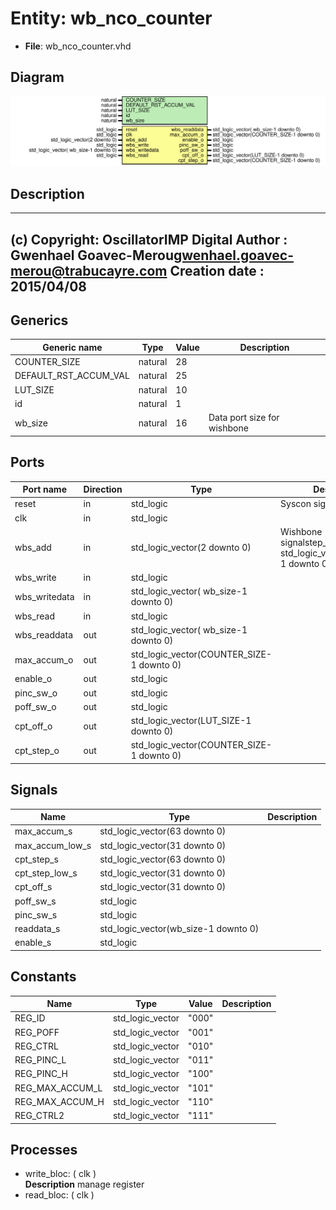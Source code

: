 # Entity: wb_nco_counter

- **File**: wb_nco_counter.vhd
## Diagram

![Diagram](wb_nco_counter.svg "Diagram")
## Description

-------------------------------------------------------------------------
 (c) Copyright: OscillatorIMP Digital
 Author : Gwenhael Goavec-Merou<gwenhael.goavec-merou@trabucayre.com>
 Creation date : 2015/04/08
-------------------------------------------------------------------------
## Generics

| Generic name          | Type    | Value | Description                  |
| --------------------- | ------- | ----- | ---------------------------- |
| COUNTER_SIZE          | natural | 28    |                              |
| DEFAULT_RST_ACCUM_VAL | natural | 25    |                              |
| LUT_SIZE              | natural | 10    |                              |
| id                    | natural | 1     |                              |
| wb_size               | natural | 16    |  Data port size for wishbone |
## Ports

| Port name     | Direction | Type                                      | Description                                                              |
| ------------- | --------- | ----------------------------------------- | ------------------------------------------------------------------------ |
| reset         | in        | std_logic                                 | Syscon signals                                                           |
| clk           | in        | std_logic                                 |                                                                          |
| wbs_add       | in        | std_logic_vector(2 downto 0)              | Wishbone signalstep_scale_i : in std_logic_vector(LUT_SIZE-1 downto 0);  |
| wbs_write     | in        | std_logic                                 |                                                                          |
| wbs_writedata | in        | std_logic_vector( wb_size-1 downto 0)     |                                                                          |
| wbs_read      | in        | std_logic                                 |                                                                          |
| wbs_readdata  | out       | std_logic_vector( wb_size-1 downto 0)     |                                                                          |
| max_accum_o   | out       | std_logic_vector(COUNTER_SIZE-1 downto 0) |                                                                          |
| enable_o      | out       | std_logic                                 |                                                                          |
| pinc_sw_o     | out       | std_logic                                 |                                                                          |
| poff_sw_o     | out       | std_logic                                 |                                                                          |
| cpt_off_o     | out       | std_logic_vector(LUT_SIZE-1 downto 0)     |                                                                          |
| cpt_step_o    | out       | std_logic_vector(COUNTER_SIZE-1 downto 0) |                                                                          |
## Signals

| Name            | Type                                 | Description |
| --------------- | ------------------------------------ | ----------- |
| max_accum_s     | std_logic_vector(63 downto 0)        |             |
| max_accum_low_s | std_logic_vector(31 downto 0)        |             |
| cpt_step_s      | std_logic_vector(63 downto 0)        |             |
| cpt_step_low_s  | std_logic_vector(31 downto 0)        |             |
| cpt_off_s       | std_logic_vector(31 downto 0)        |             |
| poff_sw_s       | std_logic                            |             |
| pinc_sw_s       | std_logic                            |             |
| readdata_s      | std_logic_vector(wb_size-1 downto 0) |             |
| enable_s        | std_logic                            |             |
## Constants

| Name            | Type             | Value  | Description |
| --------------- | ---------------- | ------ | ----------- |
| REG_ID          | std_logic_vector |  "000" |             |
| REG_POFF        | std_logic_vector | "001"  |             |
| REG_CTRL        | std_logic_vector | "010"  |             |
| REG_PINC_L      | std_logic_vector | "011"  |             |
| REG_PINC_H      | std_logic_vector | "100"  |             |
| REG_MAX_ACCUM_L | std_logic_vector | "101"  |             |
| REG_MAX_ACCUM_H | std_logic_vector | "110"  |             |
| REG_CTRL2       | std_logic_vector | "111"  |             |
## Processes
- write_bloc: ( clk )
</br>**Description**
 manage register 
- read_bloc: ( clk )
